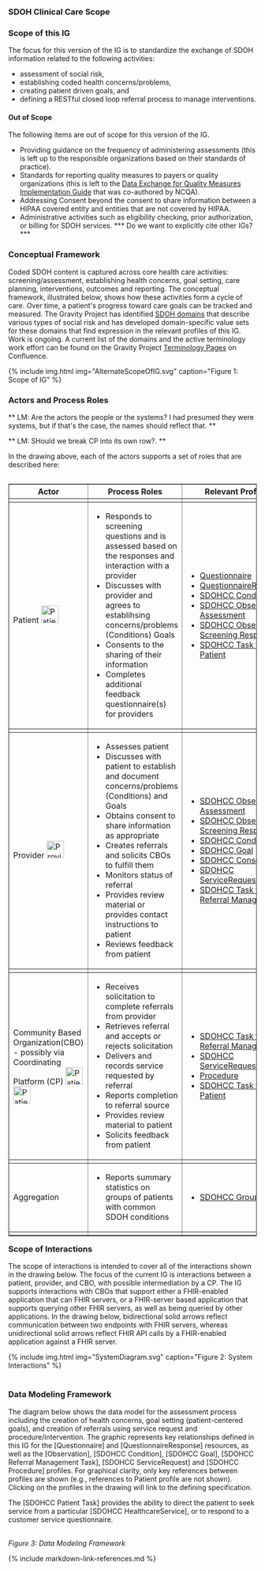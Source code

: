 ###  SDOH Clinical Care Scope
### Scope of this IG

The focus for this version of the IG is to standardize the exchange of SDOH information related to the following activities:

* assessment of social risk,
* establishing coded health concerns/problems,
* creating patient driven goals, and
* defining a RESTful closed loop referral process to manage interventions.

####  Out of Scope

The following items are out of scope for this version of the IG.

* Providing guidance on the frequency of administering assessments (this is left up to the responsible organizations based on their standards of practice).
* Standards for reporting quality measures to payers or quality organizations (this is left to the [Data Exchange for Quality Measures Implementation Guide](https://hl7.org/fhir/us/davinci-deqm/) that was co-authored by NCQA).
* Addressing Consent beyond the consent to share information between a HIPAA covered entity and entities that are not covered by HIPAA.
* Administrative activities such as eligibility checking, prior authorization, or billing for SDOH services. *** Do we want to explicitly cite other IGs?***

### Conceptual Framework

Coded SDOH content is captured across core health care activities: screening/assessment, establishing health concerns, goal setting, care planning, interventions, outcomes and reporting. The conceptual framework, illustrated below, shows how these activities form a cycle of care. Over time, a patient's progress toward care goals can be tracked and measured. The Gravity Project has identified [SDOH domains](ValueSet-SDOHCC-ValueSetSDOHCategory.html) that describe various types of social risk and has developed domain-specific value sets for these domains that find expression in the relevant profiles of this IG. Work is ongoing.  A current list of the domains and the active terminology work effort can be found on the Gravity Project [Terminology Pages](https://confluence.hl7.org/display/GRAV/Terminology+Workstream+Dashboard) on Confluence.

{% include img.html img="AlternateScopeOfIG.svg" caption="Figure 1: Scope of IG" %}

### Actors and Process Roles
** LM: Are the actors the people or the systems?  I had presumed they were systems, but if that's the case, the names should reflect that. **

** LM: SHould we break CP into its own row?. **

In the drawing above, each of the actors supports a set of roles that are described here:
<br>


<table align="left" border="1" cellpadding="1" cellspacing="1" style="width:100%;">
<thead>
<tr>
<th>Actor</th>
<th>Process Roles</th>
<th>Relevant Profiles</th>
</tr>
</thead>
<tbody>
<tr>
<td></td>
<td></td>
<td></td>
</tr>
<tr>
<td>Patient
<img src="Patient.png" height="35px" width="35px" class="figure-img img-responsive img-rounded center-block" alt="Patient}">
</td>
<td><ul><li>Responds to screening questions and is assessed based on the responses and interaction with a provider</li><li>Discusses with provider and agrees to establihsing concerns/problems (Conditions) Goals</li><li>Consents to the sharing of their information</li><li>Completes additional feedback questionnaire(s) for providers</li></ul></td>
<td><ul><li><a href="https://www.hl7.org/fhir/questionnaire.html">Questionnaire</a></li><li><a href="https://www.hl7.org/fhir/questionnaireresponse.html">QuestionnaireResponse</a></li><li>
<a href="StructureDefinition-SDOHCC-Condition.html">SDOHCC Condition</a></li><li> <a href="StructureDefinition-SDOHCC-ObservationAssessment.html">SDOHCC Observation Assessment</a></li><li><a href="StructureDefinition-SDOHCC-ObservationScreeningResponse.html">SDOHCC Observation Screening Response</a></li><li><a href="StructureDefinition-SDOHCC-TaskForPatient.html">SDOHCC Task for Patient</a></li></ul></td>
</tr>
<tr>
<td></td>
<td></td>
<td></td>
</tr>

<tr>
<td>Provider
<img src="Provider.png" height="35px" width="35px" class="figure-img img-responsive img-rounded center-block" alt="Provider}"></td>
<td><ul><li>Assesses patient</li><li>Discusses with patient to establish and document concerns/problems (Conditions) and Goals</li><li>Obtains  consent to share information as appropriate</li><li>Creates referrals and solicits CBOs to fulfill them </li><li>Monitors status of referral</li><li>Provides review material or provides contact instructions to patient</li><li>Reviews feedback from patient</li></ul></td>
<td><ul><li><a href="StructureDefinition-SDOHCC-ObservationAssessment.html">SDOHCC Observation Assessment</a></li><li><a href="StructureDefinition-SDOHCC-ObservationScreeningResponse.html">SDOHCC Observation Screening Response</a></li><li><a href="StructureDefinition-SDOHCC-Condition.html">SDOHCC Condition</a></li><li><a href="StructureDefinition-SDOHCC-Goal.html">SDOHCC Goal</a></li><li><a href="StructureDefinition-SDOHCC-Consent.html">SDOHCC Consent</a></li><li> <a href="StructureDefinition-SDOHCC-ServiceRequest.html">SDOHCC ServiceRequest</a></li><li><a href="StructureDefinition-SDOHCC-TaskForReferralManagement.html">SDOHCC Task for Referral Management</a></li></ul></td>
</tr>
<tr>
<td></td>
<td></td>
<td></td>
</tr>
<tr>
<td>Community Based Organization(CBO) -  possibly via Coordinating Platform (CP)
<img src="CBO.png" height="35px" width="35px" class="figure-img img-responsive img-rounded center-block" alt="Patient}">
<img src="CoordinationPlatform.png" height="35px" width="35px" class="figure-img img-responsive img-rounded center-block" alt="Patient}"></td>
<td><ul><li>Receives solicitation to complete referrals from provider</li><li>Retrieves referral and accepts or rejects solicitation</li><li>Delivers and records service requested by referral</li><li>Reports completion to referral source</li><li>Provides review material to patient</li><li>Solicits feedback from patient</li></ul></td>
<td><ul><li><a href="StructureDefinition-SDOHCC-TaskForReferralManagement.html">SDOHCC Task for Referral Management</a></li><li> <a href="StructureDefinition-SDOHCC-ServiceRequest.html">SDOHCC ServiceRequest</a></li><li><a href="StructureDefinition-SDOHCC-Procedure.html">Procedure</a></li><li><a href="StructureDefinition-SDOHCC-TaskForPatient.html">SDOHCC Task for Patient</a></li></ul></td>
</tr>
<tr>
<td></td>
<td></td>
</tr>
<tr>
<td>Aggregation</td>
<td><ul><li>Reports summary statistics on groups of patients with common SDOH conditions</li></ul></td>
<td><ul><li><a href="StructureDefinition-SDOHCC-Group.html">SDOHCC Group</a></li></ul></td>
</tr>
<tr>
<td></td>
<td></td>
<td></td>
</tr>
</tbody>
</table>

<br>


### Scope of Interactions

The scope of interactions is intended to cover all of the interactions shown in the drawing below. The focus of the current IG is interactions between a patient, provider, and CBO, with possible intermediation by a CP.  The IG supports interactions with CBOs that support either a FHIR-enabled application that can FHIR servers, or a FHIR-server based application that supports querying other FHIR servers, as well as being queried by other applications.  In the drawing below, bidirectional solid arrows reflect communication between two endpoints with FHIR servers, whereas unidirectional solid arrows reflect FHIR API calls by a FHIR-enabled application against a FHIR server.

{% include img.html img="SystemDiagram.svg" caption="Figure 2: System Interactions" %}
<br>
<br>
### Data Modeling Framework
The diagram below shows the data model for the assessment process including the creation of health concerns, goal setting (patient-centered goals), and creation of referrals using service request and procedure/intervention. The graphic represents key relationships defined in this IG for the [Questionnaire] and  [QuestionnaireResponse] resources, as well as the [Observation], [SDOHCC Condition], [SDOHCC Goal], [SDOHCC Referral Management Task], [SDOHCC ServiceRequest] and [SDOHCC Procedure] profiles.   For graphical clarity, only key references between profiles are shown (e.g., references to Patient profile are not shown). Clicking on the profiles in the drawing will link to the defining specification.

The [SDOHCC Patient Task] provides the ability to direct the patient to seek service from a particular [SDOHCC HealthcareService], or to respond to a customer service questionnaire.

<object data="FHIRModeling.svg" type="image/svg+xml"></object>
<br/>
*Figure 3: Data Modeling Framework*

{% include markdown-link-references.md %}